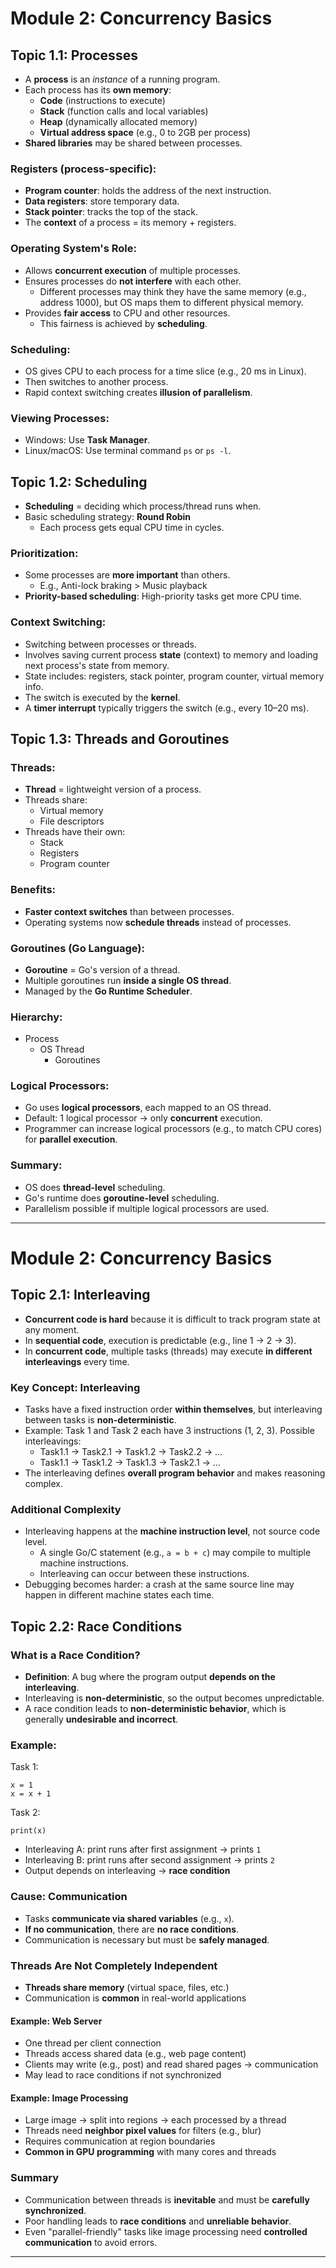 # Module 2: Concurrency Basics

## Topic 1.1: Processes

- A **process** is an _instance_ of a running program.
- Each process has its **own memory**:
  - **Code** (instructions to execute)
  - **Stack** (function calls and local variables)
  - **Heap** (dynamically allocated memory)
  - **Virtual address space** (e.g., 0 to 2GB per process)
- **Shared libraries** may be shared between processes.

### Registers (process-specific):

- **Program counter**: holds the address of the next instruction.
- **Data registers**: store temporary data.
- **Stack pointer**: tracks the top of the stack.
- The **context** of a process = its memory + registers.

### Operating System's Role:

- Allows **concurrent execution** of multiple processes.
- Ensures processes do **not interfere** with each other.
  - Different processes may think they have the same memory (e.g., address 1000), but OS maps them to different physical memory.
- Provides **fair access** to CPU and other resources.
  - This fairness is achieved by **scheduling**.

### Scheduling:

- OS gives CPU to each process for a time slice (e.g., 20 ms in Linux).
- Then switches to another process.
- Rapid context switching creates **illusion of parallelism**.

### Viewing Processes:

- Windows: Use **Task Manager**.
- Linux/macOS: Use terminal command `ps` or `ps -l`.

## Topic 1.2: Scheduling

- **Scheduling** = deciding which process/thread runs when.
- Basic scheduling strategy: **Round Robin**
  - Each process gets equal CPU time in cycles.

### Prioritization:

- Some processes are **more important** than others.
  - E.g., Anti-lock braking > Music playback
- **Priority-based scheduling**: High-priority tasks get more CPU time.

### Context Switching:

- Switching between processes or threads.
- Involves saving current process **state** (context) to memory and loading next process's state from memory.
- State includes: registers, stack pointer, program counter, virtual memory info.
- The switch is executed by the **kernel**.
- A **timer interrupt** typically triggers the switch (e.g., every 10–20 ms).

## Topic 1.3: Threads and Goroutines

### Threads:

- **Thread** = lightweight version of a process.
- Threads share:
  - Virtual memory
  - File descriptors
- Threads have their own:
  - Stack
  - Registers
  - Program counter

### Benefits:

- **Faster context switches** than between processes.
- Operating systems now **schedule threads** instead of processes.

### Goroutines (Go Language):

- **Goroutine** = Go's version of a thread.
- Multiple goroutines run **inside a single OS thread**.
- Managed by the **Go Runtime Scheduler**.

### Hierarchy:

- Process
  - OS Thread
    - Goroutines

### Logical Processors:

- Go uses **logical processors**, each mapped to an OS thread.
- Default: 1 logical processor → only **concurrent** execution.
- Programmer can increase logical processors (e.g., to match CPU cores) for **parallel execution**.

### Summary:

- OS does **thread-level** scheduling.
- Go's runtime does **goroutine-level** scheduling.
- Parallelism possible if multiple logical processors are used.

---

# Module 2: Concurrency Basics

## Topic 2.1: Interleaving

- **Concurrent code is hard** because it is difficult to track program state at any moment.
- In **sequential code**, execution is predictable (e.g., line 1 → 2 → 3).
- In **concurrent code**, multiple tasks (threads) may execute **in different interleavings** every time.

### Key Concept: Interleaving

- Tasks have a fixed instruction order **within themselves**, but interleaving between tasks is **non-deterministic**.
- Example: Task 1 and Task 2 each have 3 instructions (1, 2, 3). Possible interleavings:
  - Task1.1 → Task2.1 → Task1.2 → Task2.2 → ...
  - Task1.1 → Task1.2 → Task1.3 → Task2.1 → ...
- The interleaving defines **overall program behavior** and makes reasoning complex.

### Additional Complexity

- Interleaving happens at the **machine instruction level**, not source code level.
  - A single Go/C statement (e.g., `a = b + c`) may compile to multiple machine instructions.
  - Interleaving can occur between these instructions.
- Debugging becomes harder: a crash at the same source line may happen in different machine states each time.

## Topic 2.2: Race Conditions

### What is a Race Condition?

- **Definition**: A bug where the program output **depends on the interleaving**.
- Interleaving is **non-deterministic**, so the output becomes unpredictable.
- A race condition leads to **non-deterministic behavior**, which is generally **undesirable and incorrect**.

### Example:

Task 1:

```
x = 1
x = x + 1
```

Task 2:

```
print(x)
```

- Interleaving A: print runs after first assignment → prints `1`
- Interleaving B: print runs after second assignment → prints `2`
- Output depends on interleaving → **race condition**

### Cause: Communication

- Tasks **communicate via shared variables** (e.g., `x`).
- **If no communication**, there are **no race conditions**.
- Communication is necessary but must be **safely managed**.

### Threads Are Not Completely Independent

- **Threads share memory** (virtual space, files, etc.)
- Communication is **common** in real-world applications

#### Example: Web Server

- One thread per client connection
- Threads access shared data (e.g., web page content)
- Clients may write (e.g., post) and read shared pages → communication
- May lead to race conditions if not synchronized

#### Example: Image Processing

- Large image → split into regions → each processed by a thread
- Threads need **neighbor pixel values** for filters (e.g., blur)
- Requires communication at region boundaries
- **Common in GPU programming** with many cores and threads

### Summary

- Communication between threads is **inevitable** and must be **carefully synchronized**.
- Poor handling leads to **race conditions** and **unreliable behavior**.
- Even "parallel-friendly" tasks like image processing need **controlled communication** to avoid errors.

---
